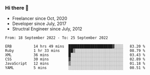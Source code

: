 ### Hi there 👋

- Freelancer since Oct, 2020
- Developer since July, 2017
- Structral Engineer since July, 2012

<!--START_SECTION:waka-->

```text
From: 18 September 2022 - To: 25 September 2022

ERB          14 hrs 49 mins  ████████████████████▓░░░░   83.20 %
Ruby         1 hr 33 mins    ██▒░░░░░░░░░░░░░░░░░░░░░░   08.79 %
XML          36 mins         █░░░░░░░░░░░░░░░░░░░░░░░░   03.43 %
CSS          30 mins         ▓░░░░░░░░░░░░░░░░░░░░░░░░   02.89 %
JavaScript   12 mins         ▒░░░░░░░░░░░░░░░░░░░░░░░░   01.18 %
YAML         5 mins          ░░░░░░░░░░░░░░░░░░░░░░░░░   00.51 %
```

<!--END_SECTION:waka-->
